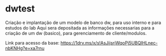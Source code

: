 # dwtest
Criação e implantação de um modelo de banco dw, para uso interno e para estudos do lab 
Aqui sera depositada as informações necessarias para a criação de um dw (basico), para gerenciamento de cliente/modulos.

Link para acesso da base: https://1drv.ms/x/s!AsJijsrjWqoPj5UBQIHLnec-nbKNHg?e=xa7rnu
